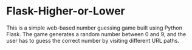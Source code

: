 # Flask-Higher-or-Lower
This is a simple web-based number guessing game built using Python Flask. The game generates a random number between 0 and 9, and the user has to guess the correct number by visiting different URL paths.
